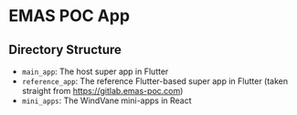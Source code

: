 # EMAS POC App

## Directory Structure
+ `main_app`: The host super app in Flutter
+ `reference_app`: The reference Flutter-based super app in Flutter (taken straight from https://gitlab.emas-poc.com)
+ `mini_apps`: The WindVane mini-apps in React
